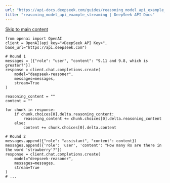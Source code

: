 ```yaml
---
url: "https://api-docs.deepseek.com/guides/reasoning_model_api_example_streaming"
title: "reasoning_model_api_example_streaming | DeepSeek API Docs"
---
```


[Skip to main content](https://api-docs.deepseek.com/guides/reasoning_model_api_example_streaming#__docusaurus_skipToContent_fallback)

```codeBlockLines_UUn8
from openai import OpenAI
client = OpenAI(api_key="<DeepSeek API Key>", base_url="https://api.deepseek.com")

# Round 1
messages = [{"role": "user", "content": "9.11 and 9.8, which is greater?"}]
response = client.chat.completions.create(
    model="deepseek-reasoner",
    messages=messages,
    stream=True
)

reasoning_content = ""
content = ""

for chunk in response:
    if chunk.choices[0].delta.reasoning_content:
        reasoning_content += chunk.choices[0].delta.reasoning_content
    else:
        content += chunk.choices[0].delta.content

# Round 2
messages.append({"role": "assistant", "content": content})
messages.append({'role': 'user', 'content': "How many Rs are there in the word 'strawberry'?"})
response = client.chat.completions.create(
    model="deepseek-reasoner",
    messages=messages,
    stream=True
)
# ...

```